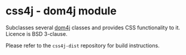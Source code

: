 # css4j - dom4j module

Subclasses several [dom4j](https://dom4j.github.io/) classes and provides CSS functionality to it. Licence is BSD 3-clause.

Please refer to the `css4j-dist` repository for build instructions.
